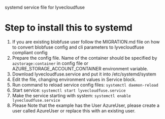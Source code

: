 systemd service file for lyvecloudfuse

# Step to install this to systemd
1. If you are existing blobfuse user follow the MIGRATION.md file on how to convert blobfuse config and cli parameters to lyvecloudfuse compliant config
2. Prepare the config file. Name of the container should be specified by `azstorage:container` in config file or AZURE_STORAGE_ACCOUNT_CONTAINER environment variable. 
3. Download lyvecloudfuse.service and put it into /etc/systemd/system
4. Edit the file, changing environment values in Service block.
5. Run command to reload service config files: `systemctl daemon-reload`
6. Start service: `systemctl start lyvecloudfuse.service`
7. Make the service starting with system: `systemctl enable lyvecloudfuse.service`
8. Please Note that the example has the User AzureUser, please create a user called AzureUser or replace this with an existing user.
